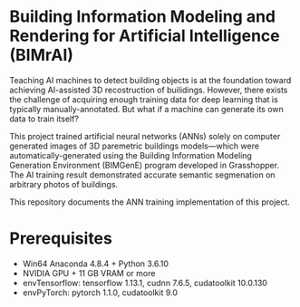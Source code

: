# Building Information Modeling and Rendering for Artificial Intelligence (BIMrAI)
Teaching AI machines to detect building objects is at the foundation toward achieving AI-assisted 3D recostruction of builidings. However, there exists the challenge of acquiring enough training data for deep learning that is typically manually-annotated. But what if a machine can generate its own data to train itself?

This project trained artificial neural networks (ANNs) solely on computer generated images of 3D paremetric buildings models—which were automatically-generated using the Building Information Modeling Generation Environment (BIMGenE) program developed in Grasshopper. The AI training result demonstrated accurate semantic segmenation on arbitrary photos of buildings.

This repository documents the ANN training implementation of this project.

# Prerequisites
- Win64 Anaconda 4.8.4 + Python 3.6.10
- NVIDIA GPU + 11 GB VRAM or more
- envTensorflow: tensorflow 1.13.1, cudnn 7.6.5, cudatoolkit 10.0.130
- envPyTorch: pytorch 1.1.0, cudatoolkit 9.0
